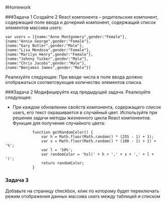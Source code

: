 #Homework 

###Задача 1 
Создайте 2 React компонента – родительские компонент, содержащий поле ввода и дочерний компонент, содержащий список элементов массива users: 
```
var users = [{name:"Anne Montgomery",gender:"Female"},
{name:"Annie George",gender:"Female"},
{name:"Gary Butler",gender:"Male"},
{name:"Lisa Mendoza",gender:"Female"},
{name:"Marilyn Henry",gender:"Female"},
{name:"Johnny Tucker",gender:"Male"},
{name:"Chris Jacobs",gender:"Male"},
{name:"Benjamin James",gender:"Male"}] 
```
Реализуйте следующее: 
При вводе числа в поле ввода должно отображаться соответсвующее количество элементов списка. 

###Задача 2 
Модифицируйте код предыдущей задачи. Реализуйте следующее: 
* При каждом обновлении свойств компонента, содержащего список users,  его текст окрашивается в случайный цвет. Используйте при решении задачи методы жизненного цикла React компонентов. 
Функция для получения случайного цвета: 
```
            function getRandomColor() {
                var h = Math.floor(Math.random() * (255 - 1) + 1); 
                var s = Math.floor(Math.random() * (100 - 1) + 1) + '%'; 
                var l = '50%'; 
                var randomColor = 'hsl(' + h + ',' + s + ',' + l + ')';
                return randomColor;
            }
```
### Задача 3
Добавьте на страницу checkbox, клик по которому будет переключать режим отображения данных массива users между таблицей и списком
